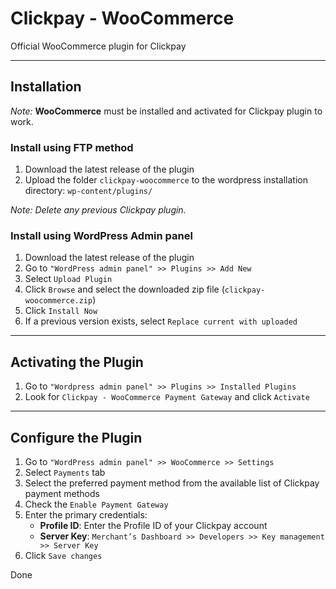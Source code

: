 # Clickpay - WooCommerce

Official WooCommerce plugin for Clickpay

---

## Installation

*Note:* **WooCommerce** must be installed and activated for Clickpay plugin to work.

### Install using FTP method

1. Download the latest release of the plugin
2. Upload the folder `clickpay-woocommerce` to the wordpress installation directory: `wp-content/plugins/`

*Note: Delete any previous Clickpay plugin.*

### Install using WordPress Admin panel

1. Download the latest release of the plugin
2. Go to `"WordPress admin panel" >> Plugins >> Add New`
3. Select `Upload Plugin`
4. Click `Browse` and select the downloaded zip file (`clickpay-woocommerce.zip`)
5. Click `Install Now`
6. If a previous version exists, select `Replace current with uploaded`

---

## Activating the Plugin

1. Go to `"Wordpress admin panel" >> Plugins >> Installed Plugins`
2. Look for `Clickpay - WooCommerce Payment Gateway` and click `Activate`

---

## Configure the Plugin

1. Go to `"WordPress admin panel" >> WooCommerce >> Settings`
2. Select `Payments` tab
3. Select the preferred payment method from the available list of Clickpay payment methods
4. Check the `Enable Payment Gateway`
5. Enter the primary credentials:
   - **Profile ID**: Enter the Profile ID of your Clickpay account
   - **Server Key**: `Merchant’s Dashboard >> Developers >> Key management >> Server Key`
6. Click `Save changes`

Done
